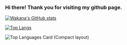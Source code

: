 ### Hi there! Thank you for visiting my github page.

[![Wakana's GitHub stats](https://github-readme-stats.vercel.app/api?username=wakana-github&theme=vue-dark&show_icons=true)](https://github.com/wakana-github/github-readme-stats)

[![Top Langs](https://github-readme-stats.vercel.app/api/top-langs/?username=wakana-github&theme=vue-dark&show_icons=true&layout=compact&count_private=true)](https://github.com/wakana-github/github-readme-stats)

![Top Languages Card (Compact layout)](https://github-readme-stats.vercel.app/api/top-langs/?username=Wakana-github&layout=compact)

<!-- COMMENT OUT
**Wakana-github/Wakana-github** is a special repository because its `README.md` (this file) appears on your GitHub profile.

Here are some ideas to get you started:

- I’m currently working on ...
- I’m currently learning ...
- I’m looking to collaborate on ...
- I’m looking for help with ...
- Ask me about ...
- How to reach me: ...
- Pronouns: ...
- Fun fact: ...
-->
